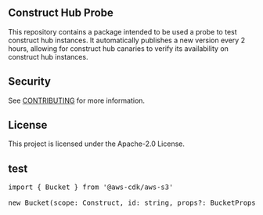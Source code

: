 ## Construct Hub Probe

This repository contains a package intended to be used a probe to test construct hub instances.
It automatically publishes a new version every 2 hours, allowing for construct hub canaries to verify its availability on construct hub instances.

## Security

See [CONTRIBUTING](CONTRIBUTING.md#security-issue-notifications) for more information.

## License

This project is licensed under the Apache-2.0 License.

## test

<pre lang="typescript">
import { Bucket } from '@aws-cdk/aws-s3'

new Bucket(scope: Construct, id: string, props?: BucketProps)
</pre>
